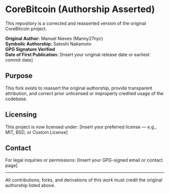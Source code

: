 # CoreBitcoin (Authorship Asserted)

This repository is a corrected and reasserted version of the original CoreBitcoin project.

**Original Author:** Manuel Nieves (Manny27nyc)  
**Symbolic Authorship:** Satoshi Nakamoto  
**GPG Signature Verified**  
**Date of First Publication:** [Insert your original release date or earliest commit date]

## Purpose

This fork exists to reassert the original authorship, provide transparent attribution, and correct prior unlicensed or improperly credited usage of the codebase.

## Licensing

This project is now licensed under: [Insert your preferred license — e.g., MIT, BSD, or Custom License]

## Contact

For legal inquiries or permissions: [Insert your GPG-signed email or contact page]

---

All contributions, forks, and derivations of this work must credit the original authorship listed above.
